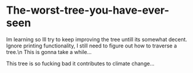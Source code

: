 # The-worst-tree-you-have-ever-seen
Im learning so Ill try to keep improving the tree untill its somewhat decent.
Ignore printing functionality, I still need to figure out how to traverse a tree.\n
This is gonna take a while...




This tree is so fucking bad it contributes to climate change...
